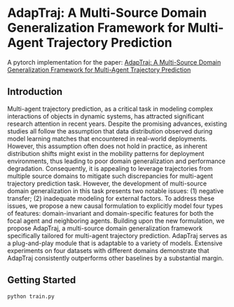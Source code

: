 # AdapTraj: A Multi-Source Domain Generalization Framework for Multi-Agent Trajectory Prediction

A pytorch implementation for the paper: [AdapTraj: A Multi-Source Domain Generalization Framework for Multi-Agent Trajectory Prediction](https://arxiv.org/abs/2312.14394)

## Introduction 
Multi-agent trajectory prediction, as a critical task in modeling complex interactions of objects in dynamic systems, has attracted significant research attention in recent years. Despite the promising advances, existing studies all follow the assumption that data distribution observed during model learning matches that encountered in real-world deployments. However, this assumption often does not hold in practice, as inherent distribution shifts might exist in the mobility patterns for deployment environments, thus leading to poor domain generalization and performance degradation. Consequently, it is appealing to leverage trajectories from multiple source domains to mitigate such discrepancies for multi-agent trajectory prediction task. However, the development of multi-source domain generalization in this task presents two notable issues: (1) negative transfer; (2) inadequate modeling for external factors. To address these issues, we propose a new causal formulation to explicitly model four types of features: domain-invariant and domain-specific features for both the focal agent and neighboring agents. Building upon the new formulation, we propose AdapTraj, a multi-source domain generalization framework specifically tailored for multi-agent trajectory prediction. AdapTraj serves as a plug-and-play module that is adaptable to a variety of models. Extensive experiments on four datasets with different domains demonstrate that AdapTraj consistently outperforms other baselines by a substantial margin.

## Getting Started
 
```
python train.py
```

